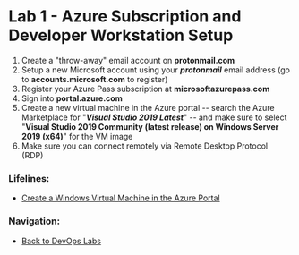 # Lab 1 - Azure Subscription and Developer Workstation Setup

1. Create a "throw-away" email account on **protonmail.com**
2. Setup a new Microsoft account using your ***protonmail*** email address (go to **accounts.microsoft.com** to register)
3. Register your Azure Pass subscription at **microsoftazurepass.com**
4. Sign into **portal.azure.com**
5. Create a new virtual machine in the Azure portal -- search the Azure Marketplace for "***Visual Studio 2019 Latest***" -- and make sure to select "**Visual Studio 2019 Community (latest release) on Windows Server 2019 (x64)**" for the VM image
6. Make sure you can connect remotely via Remote Desktop Protocol (RDP)

### Lifelines:

* [Create a Windows Virtual Machine in the Azure Portal](https://docs.microsoft.com/en-us/azure/virtual-machines/windows/quick-create-portal)

### Navigation:

* [Back to DevOps Labs](https://github.com/mikepfeiffer/azure-devops-labs)